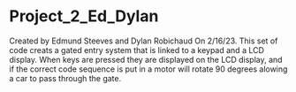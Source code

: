 # Project_2_Ed_Dylan
Created by Edmund Steeves and Dylan Robichaud
On 2/16/23.
This set of code creats a gated entry system that is linked to a keypad and a LCD display. When keys are pressed they are displayed on the LCD display, and if the correct code sequence is put in a motor will rotate 90 degrees alowing a car to pass through the gate.

